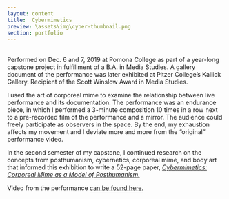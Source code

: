 ```yaml
---
layout: content
title:  Cybermimetics
preview: \assets\img\cyber-thumbnail.png
section: portfolio
---
```


<!-- <div style="padding:56.31% 0 0 0;position:relative;"><iframe src="https://player.vimeo.com/video/326200777" style="position:absolute;top:0;left:0;width:100%;height:100%;" frameborder="0" allow="autoplay; fullscreen" allowfullscreen></iframe></div><script src="https://player.vimeo.com/api/player.js"></script> -->

<!-- <img src="assets\img\CybermimeticsPoster.jpg" alt="Event Poster"> -->

<br>
Performed on Dec. 6 and 7, 2019 at Pomona College as part of a year-long capstone project in fulfillment of a B.A. in Media Studies. A gallery document of the performance was later exhibited at Pitzer College’s Kallick Gallery. Recipient of the Scott Winslow Award in Media Studies.

I used the art of corporeal mime to examine the relationship between live performance and its documentation. The performance was an endurance piece, in which I performed a 3-minute composition 10 times in a row next to a pre-recorded film of the performance and a mirror. The audience could freely participate as observers in the space. By the end, my exhaustion affects my movement and I deviate more and more from the “original” performance video. 

In the second semester of my capstone, I continued research on the concepts from posthumanism, cybernetics, corporeal mime, and body art that informed this exhibition to write a 52-page paper, <a href="https://static1.squarespace.com/static/5eb5a9a60d283f416056d5c2/t/5ec2ace09053c9535e8b9ab1/1589816547872/Culhane+Capstone+Cybermimetics+Final+Version.pdf"><i>Cybermimetics: Corporeal Mime as a Model of Posthumanism.</i></a>


Video from the performance <a href="https://www.mediavaccine.org/work/eric-culhane">can be found here.</a>
